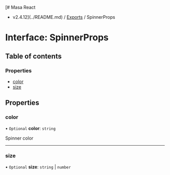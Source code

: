 [# Masa React
 - v2.4.12](../README.md) / [Exports](../modules.md) / SpinnerProps

# Interface: SpinnerProps

## Table of contents

### Properties

- [color](SpinnerProps.md#color)
- [size](SpinnerProps.md#size)

## Properties

### color

• `Optional` **color**: `string`

Spinner color

___

### size

• `Optional` **size**: `string` \| `number`
